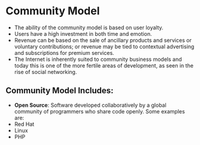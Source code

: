 # Community Model

- The ability of the community model is based on user loyalty.
- Users have a high investment in both time and emotion.
- Revenue can be based on the sale of ancillary products and services or voluntary contributions; or revenue may be tied to contextual advertising and subscriptions for premium services.
- The Internet is inherently suited to community business models and today this is one of the more fertile areas of development, as seen in the rise of social networking.

## Community Model Includes:

- **Open Source**: Software developed collaboratively by a global community of programmers who share code openly. Some examples are:
- Red Hat
- Linux
- PHP